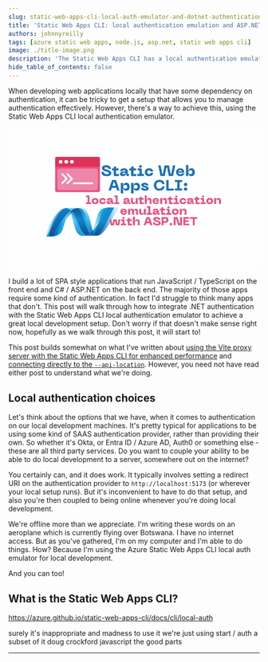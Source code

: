 ```yaml
---
slug: static-web-apps-cli-local-auth-emulator-and-dotnet-authentication
title: 'Static Web Apps CLI: local authentication emulation and ASP.NET'
authors: johnnyreilly
tags: [azure static web apps, node.js, asp.net, static web apps cli]
image: ./title-image.png
description: 'The Static Web Apps CLI has a local authentication emulator. This is a useful tool for local development, and can be used with ASP.NET authentication. This post shows how.'
hide_table_of_contents: false
---
```


When developing web applications locally that have some dependency on authentication, it can be tricky to get a setup that allows you to manage authentication effectively. However, there's a way to achieve this, using the Static Web Apps CLI local authentication emulator.

![title image reading "Static Web Apps CLI: improve performance with Vite server proxy" with the Static Web Apps CLI and Vite logos](title-image.png)

I build a lot of SPA style applications that run JavaScript / TypeScript on the front end and C# / ASP.NET on the back end. The majority of those apps require some kind of authentication. In fact I'd struggle to think many apps that don't. This post will walk through how to integrate .NET authentication with the Static Web Apps CLI local authentication emulator to achieve a great local development setup. Don't worry if that doesn't make sense right now, hopefully as we walk through this post, it will start to!

This post builds somewhat on what I've written about [using the Vite proxy server with the Static Web Apps CLI for enhanced performance](../2024-06-18-static-web-apps-cli-improve-performance-with-vite-server-proxy/index.md) and [connecting directly to the `--api-location`](../2023-05-20-static-web-apps-cli-node-18-could-not-connect-to-api/index.md). However, you need not have read either post to understand what we're doing.

<!--truncate-->

## Local authentication choices

Let's think about the options that we have, when it comes to authentication on our local development machines. It's pretty typical for applications to be using some kind of SAAS authentication provider, rather than providing their own. So whether it's Okta, or Entra ID / Azure AD, Auth0 or something else - these are all third party services. Do you want to couple your ability to be able to do local development to a server, somewhere out on the internet?

You certainly can, and it does work. It typically involves setting a redirect URI on the authentication provider to `http://localhost:5173` (or wherever your local setup runs). But it's inconvenient to have to do that setup, and also you're then coupled to being online whenever you're doing local development.

We're offline more than we appreciate. I'm writing these words on an aeroplane which is currently flying over Botswana. I have no internet access. But as you've gathered, I'm on my computer and I'm able to do things. How? Because I'm using the Azure Static Web Apps CLI local auth emulator for local development.

And you can too!

## What is the Static Web Apps CLI?

https://azure.github.io/static-web-apps-cli/docs/cli/local-auth

surely it's inappropriate and madness to use it
we're just using start / auth
a subset of it
doug crockford javascript the good parts

---
